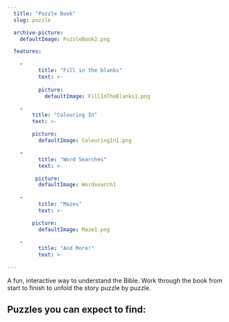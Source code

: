 ```yaml
---
  title: "Puzzle Book"
  slug: puzzle

  archive-picture:
    defaultImage: PuzzleBook2.png

  features:

    -
          title: "Fill in the blanks"
          text: >-  
          
          picture:
            defaultImage: FillInTheBlanks1.png

    -
        title: "Colouring In"
        text: >-

        picture:
          defaultImage: ColouringIn1.png

    -
          title: "Word Searches"
          text: >-

         picture:
          defaultImage: Wordsearch1
          
    -
          title: "Mazes"
          text: >-

        picture:
          defaultImage: Maze1.png

    -
          title: "And More!"
          text: >-

---
```

A fun, interactive way to understand the Bible. Work through the book from start to finish to unfold the story puzzle by puzzle.<!--more-->

## Puzzles you can expect to find: ##
